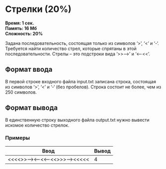 <h1 class="title">Стрелки (20%)</h1>
<p><b>Время: 1 сек.<br>Память: 16 Мб<br>Сложность: 20%</b></p>
<p>Задана последовательность, состоящая только из символов ‘>’, ‘<’ и ‘-‘. Требуется найти количество стрел, которые спрятаны в этой последовательности. Стрелы – это подстроки вида ‘>>-->’ и ‘<--<<’.</p>
<h2>Формат ввода</h2>
<p>В первой строке входного файла input.txt записана строка, состоящая из символов ‘>’, ‘<’ и ‘-‘ (без пробелов). Строка состоит не более, чем из 250 символов.</p>
<h2>Формат вывода</h2>
<p>В единственную строку выходного файла output.txt нужно вывести искомое количество стрелок.</p>
<h3>Примеры</h3>
<table class="sample-tests">
<thead>
    <tr>
        <th>Ввод</th>
        <th>Вывод</th>
    </tr>
</thead>
<tbody>
        <tr>
            <td><<<<>>--><--<<--<<>>>--><<<<<</td>
            <td>4</td>
        </tr>
    </tbody>
</table>